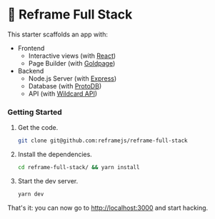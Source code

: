 # :rocket: Reframe Full Stack

This starter scaffolds an app with:
 - Frontend
   - Interactive views (with [React](https://github.com/facebook/react))
   - Page Builder (with [Goldpage](https://github.com/reframejs/goldpage))
 - Backend
   - Node.js Server (with [Express](https://github.com/expressjs/express))
   - Database (with [ProtoDB](https://github.com/brillout/proto-db))
   - API (with [Wildcard API](https://github.com/reframejs/wildcard-api))

### Getting Started

1. Get the code.
   ~~~bash
   git clone git@github.com:reframejs/reframe-full-stack
   ~~~

2. Install the dependencies.
   ~~~bash
   cd reframe-full-stack/ && yarn install
   ~~~

2. Start the dev server.
   ~~~bash
   yarn dev
   ~~~

That's it: you can now go to [http://localhost:3000](http://localhost:3000) and start hacking.
